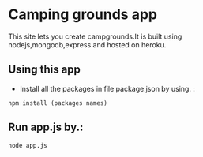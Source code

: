 # Camping grounds app
This site lets you create campgrounds.It is built using nodejs,mongodb,express and hosted on heroku.

## Using this app

 - Install all the packages in file package.json by using. :

` npm install (packages names) `

## Run app.js by.:

` node app.js `
